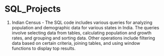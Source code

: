 # SQL_Projects

1) Indian Census - The SQL code includes various queries for analyzing population and demographic data for various states in India. The queries involve selecting data from tables, calculating population and growth rates, and grouping and sorting data. Other operations include filtering data based on certain criteria, joining tables, and using window functions to display top results.
